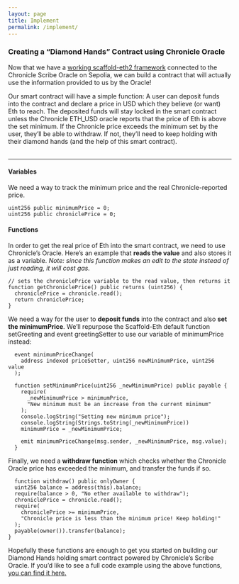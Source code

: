 ```yaml
---
layout: page
title: Implement
permalink: /implement/
---
```


### Creating a “Diamond Hands” Contract using Chronicle Oracle
Now that we have a <a href="{{ '/get_started' | relative_url }}">working scaffold-eth2 framework</a> connected to the Chronicle Scribe Oracle on Sepolia, we can build a contract that will actually use the information provided to us by the Oracle! 

Our smart contract will have a simple function: A user can deposit funds into the contract and declare a price in USD which they believe (or want) Eth to reach. The deposited funds will stay locked in the smart contract unless the Chronicle ETH_USD oracle reports that the price of Eth is above the set minimum. If the Chronicle price exceeds the minimum set by the user, they’ll be able to withdraw. If not, they’ll need to keep holding with their diamond hands (and the help of this smart contract).
<br />
<br />

---

#### Variables

We need a way to track the minimum price and the real Chronicle-reported price.
```solidity
uint256 public minimumPrice = 0;
uint256 public chroniclePrice = 0;
```

#### Functions
In order to get the real price of Eth into the smart contract, we need to use Chronicle’s Oracle. Here’s an example that **reads the value** and also stores it as a variable. *Note: since this function makes an edit to the state instead of just reading, it will cost gas.*
```solidity
// sets the chroniclePrice variable to the read value, then returns it
function getChroniclePrice() public returns (uint256) {
  chroniclePrice = chronicle.read();
  return chroniclePrice;
}
```

We need a way for the user to **deposit funds** into the contract and also **set the minimumPrice**. We’ll repurpose the Scaffold-Eth default function setGreeting and event greetingSetter to use our variable of minimumPrice instead:
```solidity
  event minimumPriceChange(
    address indexed priceSetter, uint256 newMinimumPrice, uint256 value
  );

  function setMinimumPrice(uint256 _newMinimumPrice) public payable {
    require(
      _newMinimumPrice > minimumPrice,
      "New minimum must be an increase from the current minimum"
    );
    console.logString("Setting new minimum price");
    console.logString(Strings.toString(_newMinimumPrice))
    minimumPrice = _newMinimumPrice;

    emit minimumPriceChange(msg.sender, _newMinimumPrice, msg.value);
  }
  ```

  Finally, we need a **withdraw function** which checks whether the Chronicle Oracle price has exceeded the minimum, and transfer the funds if so.
  ```solidity
    function withdraw() public onlyOwner {
    uint256 balance = address(this).balance;
    require(balance > 0, "No ether available to withdraw");
    chroniclePrice = chronicle.read();
    require(
      chroniclePrice >= minimumPrice,
      "Chronicle price is less than the minimum price! Keep holding!"
    );
    payable(owner()).transfer(balance);
  }
  ```

Hopefully these functions are enough to get you started on building our Diamond Hands holding smart contract powered by Chronicle’s Scribe Oracle. If you’d like to see a full code example using the above functions, <a href="https://github.com/hehozo/DiamondHands">you can find it here.</a>